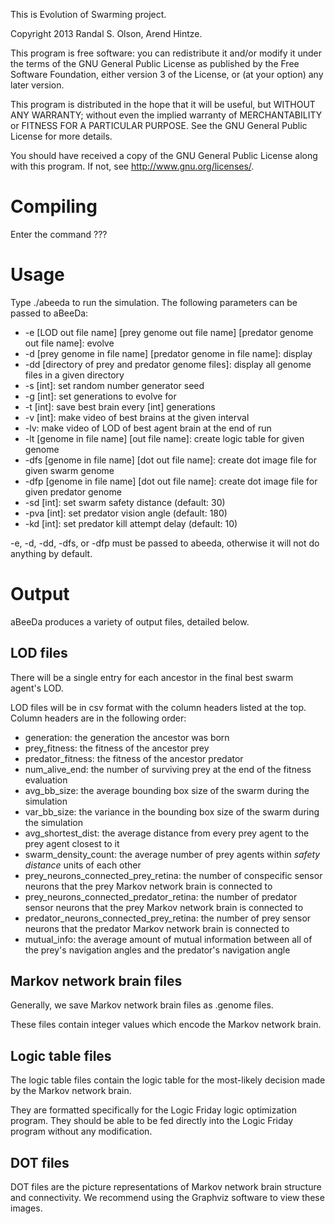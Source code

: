 This is Evolution of Swarming project.

Copyright 2013 Randal S. Olson, Arend Hintze.

This program is free software: you can redistribute it and/or modify
it under the terms of the GNU General Public License as published by
the Free Software Foundation, either version 3 of the License, or
(at your option) any later version.

This program is distributed in the hope that it will be useful,
but WITHOUT ANY WARRANTY; without even the implied warranty of
MERCHANTABILITY or FITNESS FOR A PARTICULAR PURPOSE.  See the
GNU General Public License for more details.

You should have received a copy of the GNU General Public License
along with this program.  If not, see <http://www.gnu.org/licenses/>.

Compiling
====================

Enter the command ???

Usage
====================

Type ./abeeda to run the simulation. The following parameters can be passed to aBeeDa:

* -e [LOD out file name] [prey genome out file name] [predator genome out file name]: evolve
* -d [prey genome in file name] [predator genome in file name]: display 
* -dd [directory of prey and predator genome files]: display all genome files in a given directory
* -s [int]: set random number generator seed
* -g [int]: set generations to evolve for
* -t [int]: save best brain every [int] generations
* -v [int]: make video of best brains at the given interval
* -lv: make video of LOD of best agent brain at the end of run
* -lt [genome in file name] [out file name]: create logic table for given genome
* -dfs [genome in file name] [dot out file name]: create dot image file for given swarm genome
* -dfp [genome in file name] [dot out file name]: create dot image file for given predator genome
* -sd [int]: set swarm safety distance (default: 30)
* -pva [int]: set predator vision angle (default: 180)
* -kd [int]: set predator kill attempt delay (default: 10)

-e, -d, -dd, -dfs, or -dfp must be passed to abeeda, otherwise it will not do anything by default.

Output
====================

aBeeDa produces a variety of output files, detailed below.

LOD files
---------------------

There will be a single entry for each ancestor in the final best swarm agent's LOD.

LOD files will be in csv format with the column headers listed at the top. Column headers are in the following order:

* generation: the generation the ancestor was born
* prey_fitness: the fitness of the ancestor prey
* predator_fitness: the fitness of the ancestor predator
* num_alive_end: the number of surviving prey at the end of the fitness evaluation
* avg_bb_size: the average bounding box size of the swarm during the simulation
* var_bb_size: the variance in the bounding box size of the swarm during the simulation
* avg_shortest_dist: the average distance from every prey agent to the prey agent closest to it
* swarm_density_count: the average number of prey agents within *safety distance* units of each other
* prey_neurons_connected_prey_retina: the number of conspecific sensor neurons that the prey Markov network brain is connected to
* prey_neurons_connected_predator_retina: the number of predator sensor neurons that the prey Markov network brain is connected to
* predator_neurons_connected_prey_retina: the number of prey sensor neurons that the predator Markov network brain is connected to
* mutual_info: the average amount of mutual information between all of the prey's navigation angles and the predator's navigation angle

Markov network brain files
---------------------

Generally, we save Markov network brain files as .genome files.

These files contain integer values which encode the Markov network brain.

Logic table files
---------------------

The logic table files contain the logic table for the most-likely decision made by the Markov network brain.

They are formatted specifically for the Logic Friday logic optimization program. They should be able to be fed directly into the Logic Friday program without any modification.

DOT files
---------------------

DOT files are the picture representations of Markov network brain structure and connectivity. We recommend using the Graphviz software to view these images.